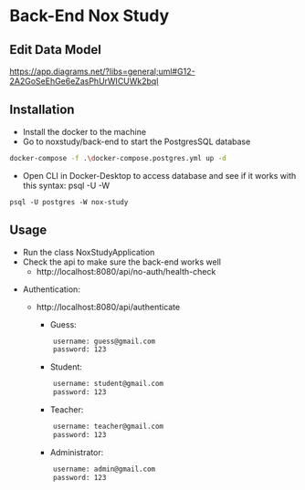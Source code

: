 # Back-End Nox Study
## Edit Data Model
https://app.diagrams.net/?libs=general;uml#G12-2A2GoSeEhGe6eZasPhUrWICUWk2bql

## Installation
- Install the docker to the machine
- Go to noxstudy/back-end to start the PostgresSQL database
```bash
docker-compose -f .\docker-compose.postgres.yml up -d
```
- Open CLI in Docker-Desktop to access database and see if it works with this syntax: psql -U <user-name> -W <database-name>
```
psql -U postgres -W nox-study
```

## Usage
- Run the class NoxStudyApplication
- Check the api to make sure the back-end works well
    - http://localhost:8080/api/no-auth/health-check

* Authentication:
    - http://localhost:8080/api/authenticate
        - Guess:
         ```bash
             username: guess@gmail.com
             password: 123
         ```

        - Student:
        ```bash
            username: student@gmail.com
            password: 123
        ```

        - Teacher:
        ```bash
            username: teacher@gmail.com
            password: 123
        ```

        - Administrator:
        ```bash
            username: admin@gmail.com
            password: 123
        ```